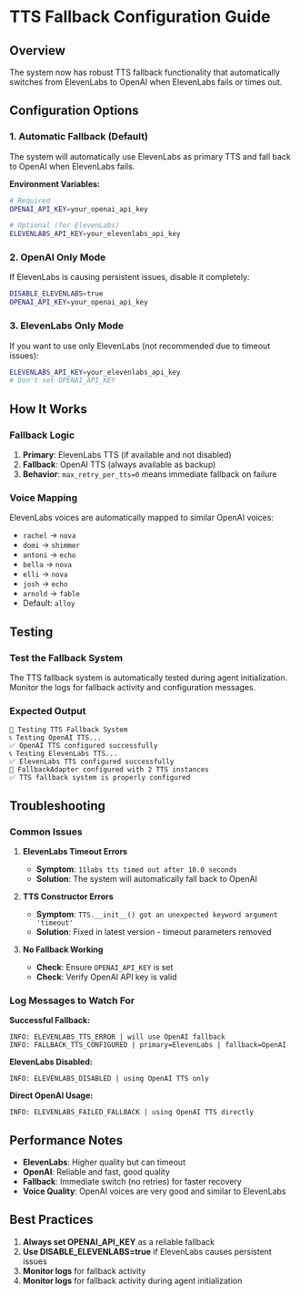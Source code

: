 # TTS Fallback Configuration Guide

## Overview
The system now has robust TTS fallback functionality that automatically switches from ElevenLabs to OpenAI when ElevenLabs fails or times out.

## Configuration Options

### 1. Automatic Fallback (Default)
The system will automatically use ElevenLabs as primary TTS and fall back to OpenAI when ElevenLabs fails.

**Environment Variables:**
```bash
# Required
OPENAI_API_KEY=your_openai_api_key

# Optional (for ElevenLabs)
ELEVENLABS_API_KEY=your_elevenlabs_api_key
```

### 2. OpenAI Only Mode
If ElevenLabs is causing persistent issues, disable it completely:

```bash
DISABLE_ELEVENLABS=true
OPENAI_API_KEY=your_openai_api_key
```

### 3. ElevenLabs Only Mode
If you want to use only ElevenLabs (not recommended due to timeout issues):

```bash
ELEVENLABS_API_KEY=your_elevenlabs_api_key
# Don't set OPENAI_API_KEY
```

## How It Works

### Fallback Logic
1. **Primary**: ElevenLabs TTS (if available and not disabled)
2. **Fallback**: OpenAI TTS (always available as backup)
3. **Behavior**: `max_retry_per_tts=0` means immediate fallback on failure

### Voice Mapping
ElevenLabs voices are automatically mapped to similar OpenAI voices:
- `rachel` → `nova`
- `domi` → `shimmer`
- `antoni` → `echo`
- `bella` → `nova`
- `elli` → `nova`
- `josh` → `echo`
- `arnold` → `fable`
- Default: `alloy`

## Testing

### Test the Fallback System
The TTS fallback system is automatically tested during agent initialization. Monitor the logs for fallback activity and configuration messages.

### Expected Output
```
🧪 Testing TTS Fallback System
📞 Testing OpenAI TTS...
✅ OpenAI TTS configured successfully
📞 Testing ElevenLabs TTS...
✅ ElevenLabs TTS configured successfully
🔄 FallbackAdapter configured with 2 TTS instances
✅ TTS fallback system is properly configured
```

## Troubleshooting

### Common Issues

1. **ElevenLabs Timeout Errors**
   - **Symptom**: `11labs tts timed out after 10.0 seconds`
   - **Solution**: The system will automatically fall back to OpenAI

2. **TTS Constructor Errors**
   - **Symptom**: `TTS.__init__() got an unexpected keyword argument 'timeout'`
   - **Solution**: Fixed in latest version - timeout parameters removed

3. **No Fallback Working**
   - **Check**: Ensure `OPENAI_API_KEY` is set
   - **Check**: Verify OpenAI API key is valid

### Log Messages to Watch For

**Successful Fallback:**
```
INFO: ELEVENLABS_TTS_ERROR | will use OpenAI fallback
INFO: FALLBACK_TTS_CONFIGURED | primary=ElevenLabs | fallback=OpenAI
```

**ElevenLabs Disabled:**
```
INFO: ELEVENLABS_DISABLED | using OpenAI TTS only
```

**Direct OpenAI Usage:**
```
INFO: ELEVENLABS_FAILED_FALLBACK | using OpenAI TTS directly
```

## Performance Notes

- **ElevenLabs**: Higher quality but can timeout
- **OpenAI**: Reliable and fast, good quality
- **Fallback**: Immediate switch (no retries) for faster recovery
- **Voice Quality**: OpenAI voices are very good and similar to ElevenLabs

## Best Practices

1. **Always set OPENAI_API_KEY** as a reliable fallback
2. **Use DISABLE_ELEVENLABS=true** if ElevenLabs causes persistent issues
3. **Monitor logs** for fallback activity
4. **Monitor logs** for fallback activity during agent initialization

